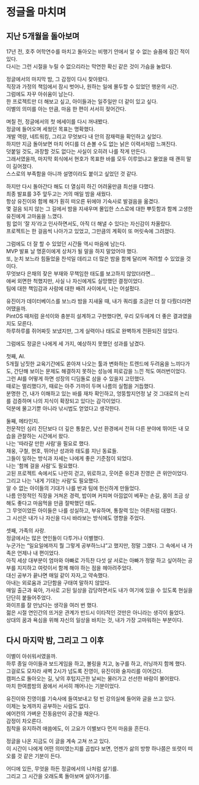 # 정글을 마치며

## 지난 5개월을 돌아보며
17년 전, 호주 어학연수를 마치고 돌아오는 비행기 안에서 알 수 없는 슬픔에 잠긴 적이 있다.  
다시는 그런 시절을 누릴 수 없으리라는 막연한 확신 같은 것이 가슴을 눌렀다.  
  
정글에서의 마지막 밤, 그 감정이 다시 찾아왔다.  
직장과 가정의 책임에서 잠시 벗어나, 원하는 일에 몰두할 수 있었던 행운의 시간.  
그럼에도 자꾸 아쉬움이 남는다.    
한 프로젝트만 더 해보고 싶고, 아이들과는 일주일만 더 같이 있고 싶다.  
이별의 의미를 아는 만큼, 마음 한 편이 서서히 젖어간다.  
  
며칠 전, 정글에서의 첫 에세이를 다시 꺼내봤다.  
정글에 들어오며 세웠던 목표는 명확했다.  
개발 역량, 네트워킹, 그리고 무엇보다 내 안의 잠재력을 확인하고 싶었다.  
하지만 지금 돌아보면 마치 어디를 더 손볼 수도 없는 낡은 이력서처럼 느껴진다.  
덧붙일 것도, 과장할 것도 없다는 사실이 오히려 나를 작게 만든다.  
그래서였을까, 마지막 회식에서 현호가 목표한 바를 모두 이루었냐고 물었을 때 괜히 말이 길어졌다.  
스스로의 부족함을 아니까 설명이라도 붙이고 싶었던 것 같다.  
  
하지만 다시 돌아간다 해도 더 열심히 하긴 어려울만큼 최선을 다했다.  
최종 발표를 3주 앞두고는 거의 매일 밤을 새웠다.  
항상 유진이와 함께 해가 훤히 떠오른 뒤에야 기숙사로 발걸음을 옮겼다.  
몇 걸음 되지 않는 그 길에서 밤을 지새우며 몰입한 스스로에 대한 뿌듯함과 함께 고생한 유진에게 고마움을 느꼈다.  
힘 없이 ‘잘 자’라고 인사하면서도, 아직 더 해낼 수 있다는 자신감이 차올랐다.  
프로젝트는 한 걸음씩 나아가고 있었고, 그만큼의 계획이 또 머릿속에 그려졌다.  
  
그럼에도 더 잘 할 수 있었던 시간들 역시 마음에 남는다.  
MVP 발표 날 명훈이에게 상처가 될 말을 하지 말았어야 했다.  
또, 눈치 보느라 힘들었을 찬석일 데리고 더 많은 밤을 함께 달리며 격려할 수 있었을 것이다.  
무엇보다 은채의 잦은 부재와 무책임한 태도를 보고하지 않았더라면...  
애써 외면한 척했지만, 사실 나 자신에게도 실망했던 결정이었다.  
팀에 대한 책임감과 사람에 대한 배려 사이에서, 나는 어설펐다.  
  
유진이가 데이터베이스를 보느라 밤을 지새울 때, 내가 쿼리를 조금만 더 잘 다뤘더라면 어땠을까.  
PintOS 때처럼 윤석이와 충분히 설계하고 구현했다면, 우리 모두에게 더 좋은 결과였을지도 모른다.  
하루하루를 쥐어짜듯 보냈지만, 그게 실력이나 태도로 완벽하게 전환되진 않았다.  

그럼에도 정글은 나에게 세 가지, 예상하지 못했던 성과를 남겼다.  
  
첫째, AI.  
5개월 남짓한 교육기간에도 쏟아져 나오는 툴과 변화하는 트렌드에 두려움을 느끼다가도, 간단해 보이는 문제도 해결하지 못하는 성능에 피로감을 느낀 적도 여러번이었다.  
그런 AI를 어떻게 하면 성장의 디딤돌로 삼을 수 있을지 고민했다.  
때로는 멀리했다가, 때로는 아주 가까이 두며 나름의 실험을 거듭했다.  
분명한 건, 내가 이해하고 있는 바를 재차 확인하고, 엉뚱할지언정 날 것 그대로의 논리를 검증하며 나의 지식이 확장되고 있다는 감각이었다.  
덕분에 물고기뿐 아니라 낚시법도 얻었다고 생각한다.  

둘째, 메타인지.  
전문적인 심리 진단보다 더 깊은 통찰은, 낮선 환경에서 전혀 다른 분야에 뛰어든 내 모습을 관찰하는 시간에서 왔다.  
나는 '따라갈 만한 사람'을 필요로 했다.  
재웅, 구철, 현호, 뛰어난 성과와 태도를 지닌 동료들.  
그들이 일하는 방식과 자세는 나에게 좋은 기준점이 되었다.  
나는 '함께 걸을 사람'도 필요했다.  
고된 프로젝트 속에서도 나란히 걷고, 위로하고, 웃어준 유진과 진영은 큰 위안이었다.  
그리고 나는 '내게 기대는 사람'도 필요했다.  
알 수 없는 아이들의 기대가 나를 반과 팀에 헌신하게 만들었다.  
나름 안정적인 직장을 거쳐온 경력, 밥이며 커피며 아낌없이 베푸는 손길, 몸이 조금 상해도 좋다고 마음먹을 만큼 절박했던 태도.  
그 무엇이었든 아이들은 나를 성실하고, 부유하며, 통찰력 있는 어른처럼 대했다.  
그 시선은 내가 나 자신을 다시 바라보는 방식에도 영향을 주었다.  

셋째, 가족의 사랑.  
정글에서는 많은 연인들이 다투거나 이별했다.  
누군가는 “일요일에까지 뭘 그렇게 공부하느냐”고 했지만, 정말 그랬다.
그 속에서 내 가족은 언제나 내 편이었다.  
아직 세상 대부분이 엄마와 아빠로 가득찬 다섯 살 서로는 아빠가 정말 하고 싶어하는 공부를 지지하고 여럿이서 함께 해야 하는 점을 헤아려주었다.  
대신 공부가 끝나면 매일 같이 자자,고 약속했다.  
아내는 외로움과 고단함을 구태여 말하지 않았다.  
매일 출근과 육아, 가사로 고된 일상을 감당하면서도 내가 여기에 있을 수 있도록 현실을 단단히 붙들어주었다.  
와이프를 잘 만났다는 생각을 여러 번 했다.   
젊은 시절 연인간의 뜨거운 관계가 반드시 이타적인 것만은 아니라는 생각이 들었다.   
상대의 꿈과 욕심을 위해 자신의 일상을 바치는 것, 내가 가장 고마워하는 부분이다.  
  
  
## 다시 마지막 밤, 그리고 그 이후  
  
이별이 아쉬워서였을까.  
하루 종일 아이들과 보드게임을 하고, 볼링을 치고, 농구를 하고, 러닝까지 함께 했다.  
그걸로도 모자라 새벽 2시가 넘도록 진영이, 유진이와 술자리를 이어갔다.  
캠퍼스로 돌아오는 길, 낮의 후텁지근한 날씨는 물러가고 선선한 바람이 불어왔다.  
마치 한여름밤의 꿈에서 서서히 깨어나는 기분이었다.  
  
유진이와 진영이를 기숙사에 들여보내고 텅 빈 강의실에 들어와 글을 쓰고 있다.  
이제는 늦게까지 공부하는 사람도 없다.  
에어컨의 가벼운 진동음만이 공간을 채운다.  
감정이 차오른다.   
침착을 유지하려 애씀에도, 이 고요가 이별보다 먼저 마음을 흔든다.  
  
정글을 나온 지금도 이 글을 계속 고쳐 쓰고 있다.  
이 시간이 나에게 어떤 의미였는지를 곱씹다 보면, 언젠가 삶의 방향 하나쯤은 또렷이 떠오를 것 같은 기분이 든다.  
  
어디에 있든, 무엇을 하든 정글에서의 나처럼 살기를.  
그리고 그 시간을 오래도록 돌아보며 살아가기를.  
